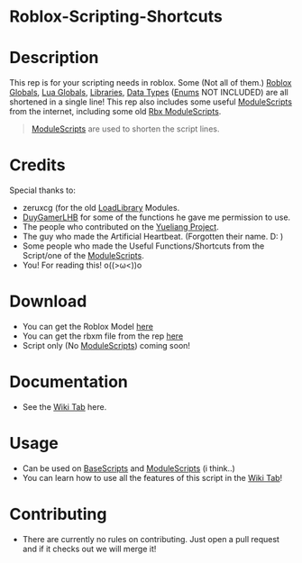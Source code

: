 # Roblox-Scripting-Shortcuts
# Description
This rep is for your scripting needs in roblox. Some (Not all of them.) [Roblox Globals](https://create.roblox.com/docs/reference/engine/globals/RobloxGlobals), [Lua Globals](https://create.roblox.com/docs/reference/engine/globals/LuaGlobals), [Libraries](https://create.roblox.com/docs/reference/engine#libraries), [Data Types](https://create.roblox.com/docs/reference/engine#data-types) ([Enums](https://create.roblox.com/docs/reference/engine#enums) NOT INCLUDED) are all shortened in a single line!
This rep also includes some useful [ModuleScripts](https://create.roblox.com/docs/reference/engine/classes/ModuleScript) from the internet, including some old [Rbx ModuleScripts](https://devforum.roblox.com/uploads/short-url/bSMD1kiXg4uFGtNPDnTo2PpHu1A.rbxmx).
> [ModuleScripts](https://create.roblox.com/docs/reference/engine/classes/ModuleScript) are used to shorten the script lines.
# Credits
Special thanks to:
- zeruxcg (for the old [LoadLibrary](https://devforum.roblox.com/t/loadlibrary-is-going-to-be-removed-on-february-3rd/382516) Modules.
- [DuyGamerLHB](https://github.com/DuyGamerLHB) for some of the functions he gave me permission to use.
- The people who contributed on the [Yueliang Project](https://github.com/gamesys/moonshine/blob/master/extensions/luac/yueliang.lua).
- The guy who made the Artificial Heartbeat. (Forgotten their name. D: )
- Some people who made the Useful Functions/Shortcuts from the Script/one of the [ModuleScripts](https://create.roblox.com/docs/reference/engine/classes/ModuleScript).
- You! For reading this! o((>ω<))o
# Download
- You can get the Roblox Model [here](https://www.roblox.com/library/13710773150/Shortcuts)
- You can get the rbxm file from the rep [here](https://github.com/AverageFree2Play/Roblox-Scripting-Shortcuts/blob/4d38a0c7879eb4322c2ed27b7971e81839396227/Shortcuts.rbxm)
- Script only (No [ModuleScripts](https://create.roblox.com/docs/reference/engine/classes/ModuleScript)) coming soon!
# Documentation
- See the [Wiki Tab](https://github.com/AverageFree2Play/Roblox-Scripting-Shortcuts/wiki) here.
# Usage
- Can be used on [BaseScripts](https://create.roblox.com/docs/reference/engine/classes/BaseScript) and [ModuleScripts](https://create.roblox.com/docs/reference/engine/classes/ModuleScript) (i think..)
- You can learn how to use all the features of this script in the [Wiki Tab](https://github.com/AverageFree2Play/Roblox-Scripting-Shortcuts/wiki)!
# Contributing
- There are currently no rules on contributing. Just open a pull request and if it checks out we will merge it!
